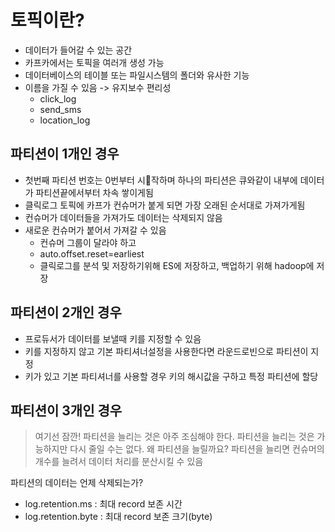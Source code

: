 # 토픽이란?

- 데이터가 들어갈 수 있는 공간
- 카프카에서는 토픽을 여러개 생성 가능
- 데이터베이스의 테이블 또는 파일시스템의 폴더와 유사한 기능
- 이름을 가질 수 있음 -> 유지보수 편리성
  - click_log
  - send_sms
  - location_log

## 파티션이 1개인 경우

- 첫번째 파티션 번호는 0번부터 시작하며 하나의 파티션은 큐와같이 내부에 데이터가 파티션끝에서부터 차속 쌓이게됨
- 클릭로그 토픽에 카프가 컨슈머가 붙게 되면 가장 오래된 순서대로 가져가게됨
- 컨슈머가 데이터들을 가져가도 데이터는 삭제되지 않음
- 새로운 컨슈머가 붙어서 가져갈 수 있음
  - 컨슈머 그룹이 달라야 하고
  - auto.offset.reset=earliest
  - 클릭로그를 분석 및 저장하기위해 ES에 저장하고, 백업하기 위해 hadoop에 저장

## 파티션이 2개인 경우

- 프로듀서가 데이터를 보낼때 키를 지정할 수 있음
- 키를 지정하지 않고 기본 파티셔너설정을 사용한다면 라운드로빈으로 파티션이 지정
- 키가 있고 기본 파티셔너를 사용할 경우 키의 해시값을 구하고 특정 파티션에 할당

## 파티션이 3개인 경우

> 여기선 잠깐!
파티션을 늘리는 것은 아주 조심해야 한다.
파티션을 늘리는 것은 가능하지만 다시 줄일 수는 없다.
왜 파티션을 늘릴까요?
파티션을 늘리면 컨슈머의 개수를 늘려서 데이터 처리를 분산시킬 수 있음

파티션의 데이터는 언제 삭제되는가?
- log.retention.ms : 최대 record 보존 시간
- log.retention.byte : 최대 record 보존 크기(byte)
